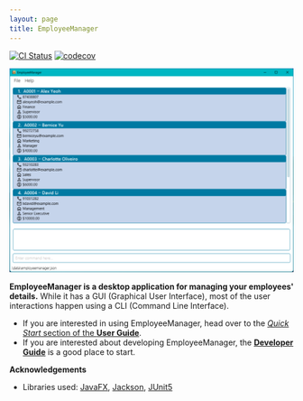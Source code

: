 ```yaml
---
layout: page
title: EmployeeManager
---
```


[![CI Status](https://github.com/AY2324S1-CS2103T-T14-1/tp/workflows/Java%20CI/badge.svg)](https://github.com/AY2324S1-CS2103T-T14-1/tp/actions)
[![codecov](https://codecov.io/gh/AY2324S1-CS2103T-T14-1/tp/graph/badge.svg?token=RT9BAYPBJJ)](https://codecov.io/gh/AY2324S1-CS2103T-T14-1/tp)

![Ui](images/Ui.png)

**EmployeeManager is a desktop application for managing your employees' details.**
While it has a GUI (Graphical User Interface), most of the user interactions happen using a CLI (Command Line Interface).

* If you are interested in using EmployeeManager, head over to the [_Quick Start_ section of the **User Guide**](UserGuide.html#quick-start).
* If you are interested about developing EmployeeManager, the [**Developer Guide**](DeveloperGuide.html) is a good place to start.


**Acknowledgements**

* Libraries used: [JavaFX](https://openjfx.io/), [Jackson](https://github.com/FasterXML/jackson), [JUnit5](https://github.com/junit-team/junit5)
